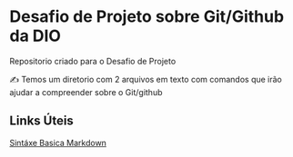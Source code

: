 # Desafio de Projeto sobre Git/Github da DIO
Repositorio criado para o Desafio de Projeto


✍️ Temos um diretorio com 2 arquivos em texto com comandos que irão ajudar a 
compreender sobre o Git/github
 

## Links Úteis
[Sintáxe Basica Markdown](https://www.markdownguide.org/basic-syntax/)
